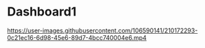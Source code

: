 # Dashboard1


https://user-images.githubusercontent.com/106590141/210172293-0c21ec16-6d98-45e6-89d7-4bcc740004e6.mp4

